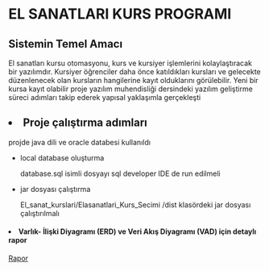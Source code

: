 
<!DOCTYPE html>
<html>
<head>
</head>
<body>
	<h1> EL SANATLARI KURS PROGRAMI</h1>
		<h2> Sistemin Temel Amacı</h2>
    <p>
      El sanatları kursu otomasyonu, kurs ve kursiyer işlemlerini kolaylaştıracak bir
      yazılımdır. Kursiyer öğrenciler daha önce katıldıkları kursları ve gelecekte düzenlenecek olan
       kursların hangilerine kayıt olduklarını görülebilir. Yeni bir kursa kayıt olabilir
      proje yazılım muhendisliği dersindeki yazılım geliştirme süreci adımları takip ederek yapısal yaklaşımla gerçekleşti
	

   </p>

<h2><li > Proje çalıştırma adımları </li></h2>
 <p>projde java dili ve oracle databesi kullanıldı</p>
		<ul> 
			<li> local database oluşturma </li>
	<p>database.sql isimli dosyayı sql developer IDE de run edilmeli</p>
	              <li> jar dosyası çalıştırma</li>
	<p>El_sanat_kurslari/Elasanatlari_Kurs_Secimi /dist klasördeki jar dosyası çalıştırılmalı</p>
        </ul>
		<h4><li >Varlık- İlişki Diyagramı (ERD) ve Veri Akış Diyagramı (VAD) için detaylı rapor</li></h4>
		 <a href="https://maya-karahbala.github.io/El_sanat_kurslari/rapor.pdf"> Rapor </a>
	

		
</ol>

</body>
</html>
